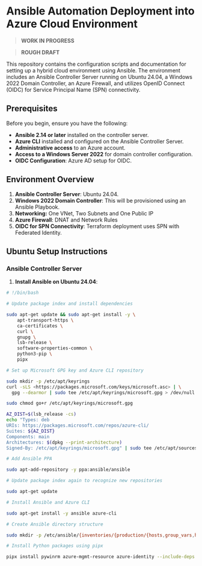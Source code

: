 # Ansible Automation Deployment into Azure Cloud Environment
> **WORK IN PROGRESS**

> **ROUGH DRAFT**

This repository contains the configuration scripts and documentation for setting up a hybrid cloud environment using Ansible. The environment includes an Ansible Controller Server running on Ubuntu 24.04, a Windows 2022 Domain Controller, an Azure Firewall, and utilizes OpenID Connect (OIDC) for Service Principal Name (SPN) connectivity.

## Prerequisites

Before you begin, ensure you have the following:

- **Ansible 2.14 or later** installed on the controller server.
- **Azure CLI** installed and configured on the Ansible Controller Server.
- **Administrative access** to an Azure account.
- **Access to a Windows Server 2022** for domain controller configuration.
- **OIDC Configuration**: Azure AD setup for OIDC.

## Environment Overview

1. **Ansible Controller Server**: Ubuntu 24.04.
2. **Windows 2022 Domain Controller**: This will be provisioned using an Ansible Playbook.
3. **Networking:** One VNet, Two Subnets and One Public IP
4. **Azure Firewall**: DNAT and Network Rules
5. **OIDC for SPN Connectivity**: Terraform deployment uses SPN with Federated Identity.

## Ubuntu Setup Instructions

### Ansible Controller Server

1. **Install Ansible on Ubuntu 24.04**:

```bash
# !/bin/bash

# Update package index and install dependencies

sudo apt-get update && sudo apt-get install -y \
    apt-transport-https \
    ca-certificates \
    curl \
    gnupg \
    lsb-release \
    software-properties-common \
    python3-pip \
    pipx

# Set up Microsoft GPG key and Azure CLI repository

sudo mkdir -p /etc/apt/keyrings
curl -sLS <https://packages.microsoft.com/keys/microsoft.asc> | \
  gpg --dearmor | sudo tee /etc/apt/keyrings/microsoft.gpg > /dev/null

sudo chmod go+r /etc/apt/keyrings/microsoft.gpg

AZ_DIST=$(lsb_release -cs)
echo "Types: deb
URIs: https://packages.microsoft.com/repos/azure-cli/
Suites: ${AZ_DIST}
Components: main
Architectures: $(dpkg --print-architecture)
Signed-By: /etc/apt/keyrings/microsoft.gpg" | sudo tee /etc/apt/sources.list.d/azure-cli.sources

# Add Ansible PPA

sudo apt-add-repository -y ppa:ansible/ansible

# Update package index again to recognize new repositories

sudo apt-get update

# Install Ansible and Azure CLI

sudo apt-get install -y ansible azure-cli

# Create Ansible directory structure

sudo mkdir -p /etc/ansible/{inventories/{production/{hosts,group_vars,host_vars},staging/{hosts,group_vars,host_vars}},group_vars,host_vars,library,module_utils,filter_plugins,roles/{common,webtier,monitoring}}

# Install Python packages using pipx

pipx install pywinrm azure-mgmt-resource azure-identity --include-deps
```
